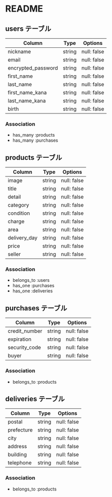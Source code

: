 # README

## users テーブル

| Column             | Type   | Options     |
| ------------------ | ------ | ----------- |
| nickname           | string | null: false |
| email              | string | null: false |
| encrypted_password | string | null: false |
| first_name         | string | null: false |
| last_name          | string | null: false |
| first_name_kana    | string | null: false |
| last_name_kana     | string | null: false |
| birth              | string | null: false |

### Association

- has_many :products
- has_many :purchases

## products テーブル

| Column             | Type   | Options     |
| ------------------ | ------ | ----------- |
| image              | string | null: false |
| title              | string | null: false |
| detail             | string | null: false |
| category           | string | null: false |
| condition          | string | null: false |
| charge             | string | null: false |
| area               | string | null: false |
| delivery_day       | string | null: false |
| price              | string | null: false |
| seller             | string | null: false |

### Association

- belongs_to :users
- has_one :purchases
- has_one :deliveries

## purchases テーブル

| Column             | Type   | Options     |
| ------------------ | ------ | ----------- |
| credit_number      | string | null: false |
| expiration         | string | null: false |
| security_code      | string | null: false |
| buyer              | string | null: false |


### Association

- belongs_to :products

## deliveries テーブル

| Column             | Type   | Options     |
| ------------------ | ------ | ----------- |
| postal             | string | null: false |
| prefecture         | string | null: false |
| city               | string | null: false |
| address            | string | null: false |
| building           | string | null: false |
| telephone          | string | null: false |

### Association

- belongs_to :products
